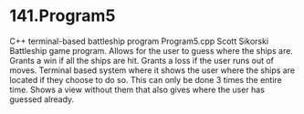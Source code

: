 # 141.Program5
C++ terminal-based battleship program
Program5.cpp
Scott Sikorski
Battleship game program. Allows for the user to guess where the ships are.
Grants a win if all the ships are hit. Grants a loss if the user runs out of moves.
Terminal based system where it shows the user where the ships are located if they choose to do so.
This can only be done 3 times the entire time. Shows a view without them that also gives where the user
has guessed already.
